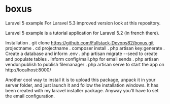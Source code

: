 # boxus

Laravel 5 example
For Laravel 5.3 improved version look at this repository.

Laravel 5 example is a tutorial application for Laravel 5.2 (in french there).

Installation
. git clone https://github.com/Fullstack-Devops82/boxus.git projectname
. cd projectname
. composer install
. php artisan key:generate
. Create a database and inform .env
. php artisan migrate --seed to create and populate tables
. Inform config/mail.php for email sends
. php artisan vendor:publish to publish filemanager
. php artisan serve to start the app on http://localhost:8000/

Another cool way to install it is to upload this package, unpack it in your server folder, and just launch it and follow the installation windows. 
It has been created with my laravel installer package. Anyway you'll have to set the email configuration.
